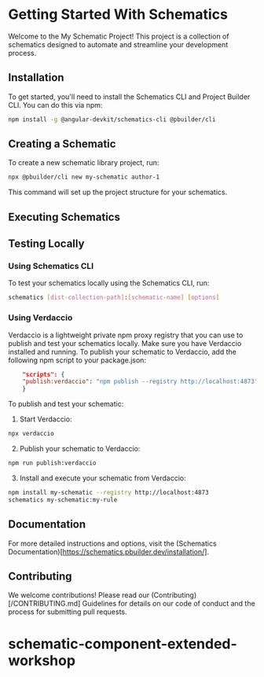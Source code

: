 # Getting Started With Schematics

Welcome to the My Schematic Project! This project is a collection of schematics designed to automate and streamline your development process.

## Installation

To get started, you'll need to install the Schematics CLI and Project Builder CLI. You can do this via npm:

```sh
npm install -g @angular-devkit/schematics-cli @pbuilder/cli
```

## Creating a Schematic

To create a new schematic library project, run:
```sh
npx @pbuilder/cli new my-schematic author-1
```

This command will set up the project structure for your schematics.

## Executing Schematics


## Testing Locally

### Using Schematics CLI
To test your schematics locally using the Schematics CLI, run:

```sh
schematics [dist-collection-path]:[schematic-name] [options]
```

### Using Verdaccio

Verdaccio is a lightweight private npm proxy registry that you can use to publish and test your schematics locally. Make sure you have Verdaccio installed and running. To publish your schematic to Verdaccio, add the following npm script to your package.json:

```json
    "scripts": {
    "publish:verdaccio": "npm publish --registry http://localhost:4873"
    }
```

To publish and test your schematic:
1. Start Verdaccio:

```sh
npx verdaccio
```
2. Publish your schematic to Verdaccio:

```sh
npm run publish:verdaccio
```
3. Install and execute your schematic from Verdaccio:

```sh
npm install my-schematic --registry http://localhost:4873
schematics my-schematic:my-rule
```

## Documentation
For more detailed instructions and options, visit the (Schematics Documentation)[https://schematics.pbuilder.dev/installation/].

## Contributing
We welcome contributions! Please read our (Contributing)[/CONTRIBUTING.md] Guidelines for details on our code of conduct and the process for submitting pull requests.
# schematic-component-extended-workshop
